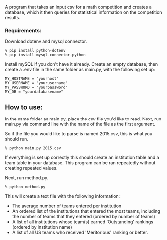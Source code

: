 A program that takes an input csv for a math competition and creates a database, which it then queries for statistical information on the competition results.

### Requirements:

Download dotenv and mysql connector.

    % pip install python-dotenv
    % pip install mysql-connector-python

Install mySQL if you don't have it already. Create an empty database, then create a .env file in the same folder as main.py, with the following set up:

    MY_HOSTNAME = "yourhost"
    MY_USERNAME = "yourusername"
    MY_PASSWORD = "yourpassword"
    MY_DB = "yourdatabasename"

## How to use:

In the same folder as main.py, place the csv file you'd like to read. Next, run main.py via command line with the name of the file as the first argument.

So if the file you would like to parse is named 2015.csv, this is what you should run.

    % python main.py 2015.csv

If everything is set up correctly this should create an institution table and a team table in your database. This program can be ran repeatedly without creating repeated values.

Next, run method.py.

    % python method.py

This will create a text file with the following information:

* The average number of teams entered per institution
* An ordered list of the institutions that entered the most teams, including the number of teams that they entered (ordered by number of teams)
* A list of all institutions whose team(s) earned 'Outstanding' rankings (ordered by institution name)
* A list of all US teams who received 'Meritorious' ranking or better.
